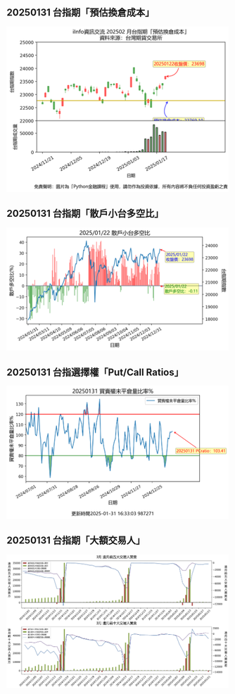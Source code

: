 ## 20250131 台指期「預估換倉成本」
![](images/txfcost.png)

## 20250131 台指期「散戶小台多空比」
![](images/bbiri.png)

## 20250131 台指選擇權「Put/Call Ratios」
![](images/pcratio.png)

## 20250131 台指期「大額交易人」
![](images/blocktrade.png)

